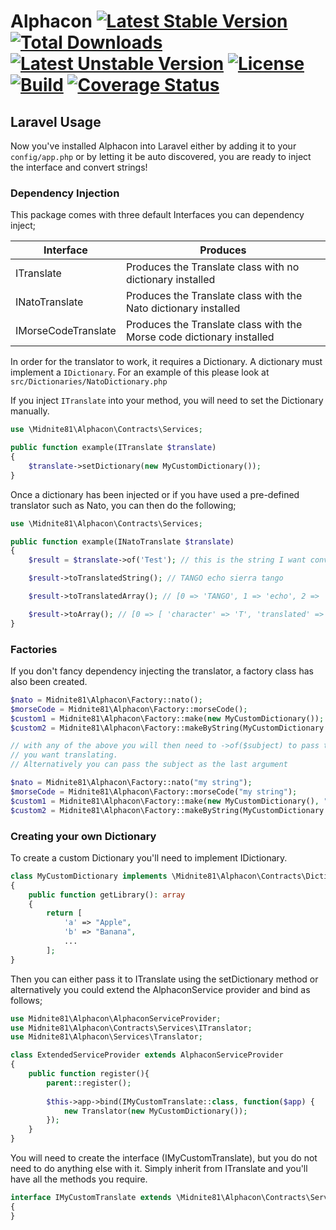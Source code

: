 # Alphacon [![Latest Stable Version](https://poser.pugx.org/midnite81/alphacon/version)](https://packagist.org/packages/midnite81/alphacon) [![Total Downloads](https://poser.pugx.org/midnite81/alphacon/downloads)](https://packagist.org/packages/midnite81/alphacon) [![Latest Unstable Version](https://poser.pugx.org/midnite81/alphacon/v/unstable)](https://packagist.org/packages/midnite81/alphacon) [![License](https://poser.pugx.org/midnite81/alphacon/license.svg)](https://packagist.org/packages/midnite81/alphacon) [![Build](https://travis-ci.org/midnite81/alphacon.svg?branch=master)](https://travis-ci.org/midnite81/alphacon) [![Coverage Status](https://coveralls.io/repos/github/midnite81/alphacon/badge.svg?branch=master)](https://coveralls.io/github/midnite81/alphacon?branch=master)

## Laravel Usage

Now you've installed Alphacon into Laravel either by adding it to your `config/app.php` or
by letting it be auto discovered, you are ready to inject the interface and convert 
strings!

### Dependency Injection

This package comes with three default Interfaces you can dependency inject; 

|Interface|Produces|
|---|---|
|ITranslate|Produces the Translate class with no dictionary installed|
|INatoTranslate|Produces the Translate class with the Nato dictionary installed|
|IMorseCodeTranslate|Produces the Translate class with the Morse code dictionary installed|

In order for the translator to work, it requires a Dictionary. A dictionary must implement
a `IDictionary`. For an example of this please look at 
`src/Dictionaries/NatoDictionary.php`

If you inject `ITranslate` into your method, you will need to set the Dictionary manually.

```php
use \Midnite81\Alphacon\Contracts\Services;

public function example(ITranslate $translate)
{
    $translate->setDictionary(new MyCustomDictionary());
}

```

Once a dictionary has been injected or if you have used a pre-defined translator such as 
Nato, you can then do the following;

```php
use \Midnite81\Alphacon\Contracts\Services;

public function example(INatoTranslate $translate)
{
    $result = $translate->of('Test'); // this is the string I want converting

    $result->toTranslatedString(); // TANGO echo sierra tango

    $result->toTranslatedArray(); // [0 => 'TANGO', 1 => 'echo', 2 => 'sierra', 3 => 'tango']

    $result->toArray(); // [0 => [ 'character' => 'T', 'translated' => 'TANGO' ] 1 => ... ]
}
```

### Factories

If you don't fancy dependency injecting the translator, a factory class has also been 
created.

```php
$nato = Midnite81\Alphacon\Factory::nato();
$morseCode = Midnite81\Alphacon\Factory::morseCode();
$custom1 = Midnite81\Alphacon\Factory::make(new MyCustomDictionary());
$custom2 = Midnite81\Alphacon\Factory::makeByString(MyCustomDictionary::class);

// with any of the above you will then need to ->of($subject) to pass through the string
// you want translating.
// Alternatively you can pass the subject as the last argument

$nato = Midnite81\Alphacon\Factory::nato("my string");
$morseCode = Midnite81\Alphacon\Factory::morseCode("my string");
$custom1 = Midnite81\Alphacon\Factory::make(new MyCustomDictionary(), "my string");
$custom2 = Midnite81\Alphacon\Factory::makeByString(MyCustomDictionary::class, "my string");
```

### Creating your own Dictionary

To create a custom Dictionary you'll need to implement IDictionary. 

```php
class MyCustomDictionary implements \Midnite81\Alphacon\Contracts\Dictionaries\IDictionary
{
    public function getLibrary(): array
    {
        return [
            'a' => "Apple",
            'b' => "Banana",
            ...
        ];
}
```

Then you can either pass it to ITranslate using the setDictionary method or alternatively
you could extend the AlphaconService provider and bind as follows;

```php
use Midnite81\Alphacon\AlphaconServiceProvider;
use Midnite81\Alphacon\Contracts\Services\ITranslator;
use Midnite81\Alphacon\Services\Translator;

class ExtendedServiceProvider extends AlphaconServiceProvider
{ 
    public function register(){
        parent::register();
    
        $this->app->bind(IMyCustomTranslate::class, function($app) { 
            new Translator(new MyCustomDictionary());
        });
    }
}
```

You will need to create the interface (IMyCustomTranslate), but you do not need to do 
anything else with it. Simply inherit from ITranslate and you'll have all the methods
you require.

```php
interface IMyCustomTranslate extends \Midnite81\Alphacon\Contracts\Services\ITranslator
{
}
```